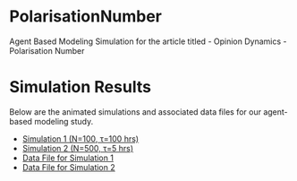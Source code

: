 # PolarisationNumber
<!DOCTYPE html>
<html>
<head>
    Agent Based Modeling Simulation for the article titled - Opinion Dynamics - Polarisation Number
</head>
<body>
    <h1>Simulation Results</h1>
    <p>Below are the animated simulations and associated data files for our agent-based modeling study.</p>
    <ul>
        <li><a href="N100T100.mov">Simulation 1 (N=100, τ=100 hrs)</a></li>
        <li><a href="N500T5.mov">Simulation 2 (N=500, τ=5 hrs)</a></li>
        <li><a href="N_100_Tau_100.numbers">Data File for Simulation 1</a></li>
        <li><a href="N_500_Tau_5.numbers">Data File for Simulation 2</a></li>
    </ul>
</body>
</html>
